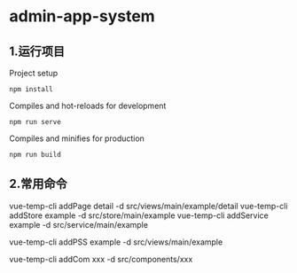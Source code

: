 # admin-app-system

## 1.运行项目

Project setup

```
npm install
```

Compiles and hot-reloads for development

```
npm run serve
```

Compiles and minifies for production

```
npm run build
```



## 2.常用命令

vue-temp-cli addPage detail -d src/views/main/example/detail
vue-temp-cli addStore example -d src/store/main/example
vue-temp-cli addService example -d src/service/main/example

vue-temp-cli addPSS example -d src/views/main/example

vue-temp-cli addCom xxx -d src/components/xxx




